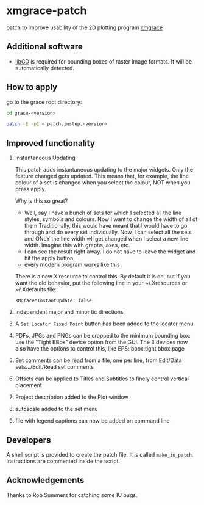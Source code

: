 # xmgrace-patch
patch to improve usability of the 2D plotting program [xmgrace](http://plasma-gate.weizmann.ac.il/Grace/)

## Additional software

* [libGD](https://libgd.github.io) is required for bounding boxes of raster image formats. It will be automatically detected.

## How to apply

go to the grace root directory: 

```bash
cd grace-<version>

patch -E -p1 < patch.instup.<version>
```

## Improved functionality

1. Instantaneous Updating

    This patch adds instantaneous updating to the major widgets. Only the
    feature changed gets updated. This means that, for example, the line 
    colour of a set is changed when you select the colour, NOT
    when you press apply. 

    Why is this so great?
    * Well, say I have a bunch of sets for which I selected all the line styles, 
      symbols and colours. Now I want to change the width of all of them
      Traditionally, this would have meant that I would have to go through and
      do every set individually. Now, I can select all the sets and ONLY the 
      line width wll get changed when I select a new line width.
      Imagine this with graphs, axes, etc.
    * I can see the result right away. I do not have to leave the widget and
       hit the apply button.
    * every modern program works like this

    There is a new X resource to control this. By default it is on, but if you want
    the old behavior, put the following line in your ~/.Xresources or ~/.Xdefaults file:
    ```
    XMgrace*InstantUpdate: false
    ```
    
2. Independent major and minor tic directions

3. A `Set Locator Fixed Point` button has been added to the locater menu.

4. PDFs, JPGs and PNGs can be cropped to the minimum bounding box: use the
"Tight BBox" device option from the GUI. The 3 devices now also have the
options to control this, like EPS:
bbox:tight
bbox:page

5. Set comments can be read from a file, one per line, from Edit/Data sets.../Edit/Read set comments

6. Offsets can be applied to Titles and Subtitles to finely control vertical placement

7. Project description added to the Plot window

8. autoscale added to the set menu

9. file with legend captions can now be added on command line

## Developers

A shell script is provided to create the patch file. It is called `make_iu_patch`. Instructions are commented inside the script.

## Acknowledgements

Thanks to Rob Summers for catching some IU bugs.

